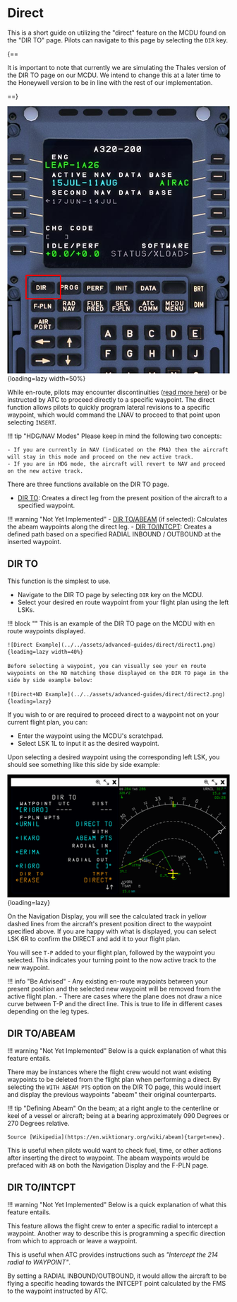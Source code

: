 # Direct

This is a short guide on utilizing the "direct" feature on the MCDU found on the "DIR TO" page. Pilots can navigate to this page by selecting the `DIR` key.

{==

It is important to note that currently we are simulating the Thales version of the DIR TO page on our MCDU. We intend to change this at a later time to the Honeywell version to be in line with the rest of our implementation.

==}

![dir-page](../../assets/advanced-guides/direct/dir-page.png){loading=lazy width=50%}

While en-route, pilots may encounter discontinuities ([read more here](disco.md)) or be instructed by ATC to proceed directly to a specific waypoint. The direct function allows pilots to quickly program lateral revisions to a specific waypoint, which would command the LNAV to proceed to that point upon selecting `INSERT`.

!!! tip "HDG/NAV Modes"
    Please keep in mind the following two concepts:

    - If you are currently in NAV (indicated on the FMA) then the aircraft will stay in this mode and proceed on the new active track.
    - If you are in HDG mode, the aircraft will revert to NAV and proceed on the new active track.

There are three functions available on the DIR TO page.

- [DIR TO](#dir-to): Creates a direct leg from the present position of the aircraft to a specified waypoint.

!!! warning "Not Yet Implemented"
    - [DIR TO/ABEAM](#dir-toabeam) (if selected): Calculates the abeam waypoints along the direct leg.
    - [DIR TO/INTCPT](#dir-tointcpt): Creates a defined path based on a specified RADIAL INBOUND / OUTBOUND at the inserted waypoint.

## DIR TO

This function is the simplest to use. 

- Navigate to the DIR TO page by selecting `DIR` key on the MCDU.
- Select your desired en route waypoint from your flight plan using the left LSKs.

!!! block ""
    This is an example of the DIR TO page on the MCDU with en route waypoints displayed.

    ![Direct Example](../../assets/advanced-guides/direct/direct1.png){loading=lazy width=40%}

    Before selecting a waypoint, you can visually see your en route waypoints on the ND matching those displayed on the DIR TO page in the side by side example below: 

    ![Direct+ND Example](../../assets/advanced-guides/direct/direct2.png){loading=lazy}

If you wish to or are required to proceed direct to a waypoint not on your current flight plan, you can:

- Enter the waypoint using the MCDU's scratchpad.
- Select LSK 1L to input it as the desired waypoint.

Upon selecting a desired waypoint using the corresponding left LSK, you should see something like this side by side example:

![Direct+ND Example 2](../../assets/advanced-guides/direct/direct3.png){loading=lazy}

On the Navigation Display, you will see the calculated track in yellow dashed lines from the aircraft's present position direct to the waypoint specified above. If you are happy with what is displayed, you can select LSK 6R to confirm the DIRECT and add it to your flight plan.

You will see `T-P` added to your flight plan, followed by the waypoint you selected. This indicates your turning point to the now active track to the new waypoint.

!!! info "Be Advised"
    - Any existing en-route waypoints between your present position and the selected new waypoint will be removed from the active flight plan. 
    - There are cases where the plane does not draw a nice curve between T-P and the direct line. This is true to life in different cases depending on the leg types.

## DIR TO/ABEAM

!!! warning "Not Yet Implemented"
    Below is a quick explanation of what this feature entails.

There may be instances where the flight crew would not want existing waypoints to be deleted from the flight plan when performing a direct. By selecting the `WITH ABEAM PTS` option on the DIR TO page, this would insert and display the previous waypoints "abeam" their original counterparts.

!!! tip "Defining Abeam"
    On the beam; at a right angle to the centerline or keel of a vessel or aircraft; being at a bearing approximately 090 Degrees or 270 Degrees relative.

    Source [Wikipedia](https://en.wiktionary.org/wiki/abeam){target=new}.

This is useful when pilots would want to check fuel, time, or other actions after inserting the direct to waypoint. The abeam waypoints would be prefaced with `AB` on both the Navigation Display and the F-PLN page.

## DIR TO/INTCPT

!!! warning "Not Yet Implemented"
    Below is a quick explanation of what this feature entails.

This feature allows the flight crew to enter a specific radial to intercept a waypoint. Another way to describe this is programming a specific direction from which to approach or leave a waypoint.

This is useful when ATC provides instructions such as *"Intercept the 214 radial to WAYPOINT"*.

By setting a RADIAL INBOUND/OUTBOUND, it would allow the aircraft to be flying a specific heading towards the INTCEPT point calculated by the FMS to the waypoint instructed by ATC.  





